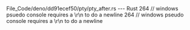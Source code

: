 File_Code/deno/dd91ecef50/pty/pty_after.rs --- Rust
264       // windows psuedo console requires a \r\n to do a newline                                                                                          264       // windows pseudo console requires a \r\n to do a newline

